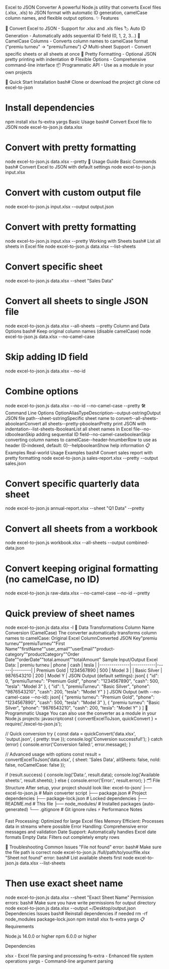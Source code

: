 Excel to JSON Converter
A powerful Node.js utility that converts Excel files (.xlsx, .xls) to JSON format with automatic ID generation, camelCase column names, and flexible output options.
✨ Features

🔄 Convert Excel to JSON - Support for .xlsx and .xls files
🏷️ Auto ID Generation - Automatically adds sequential ID field (0, 1, 2, 3...)
🐪 CamelCase Columns - Converts column names to camelCase format ("premiu turneu" → "premiuTurneu")
📋 Multi-sheet Support - Convert specific sheets or all sheets at once
🎨 Pretty Formatting - Optional JSON pretty printing with indentation
⚙️ Flexible Options - Comprehensive command-line interface
📦 Programmatic API - Use as a module in your own projects

🚀 Quick Start
Installation
bash# Clone or download the project
git clone <repository-url>
cd excel-to-json

# Install dependencies
npm install xlsx fs-extra yargs
Basic Usage
bash# Convert Excel file to JSON
node excel-to-json.js data.xlsx

# Convert with pretty formatting
node excel-to-json.js data.xlsx --pretty
📖 Usage Guide
Basic Commands
bash# Convert Excel to JSON with default settings
node excel-to-json.js input.xlsx

# Convert with custom output file
node excel-to-json.js input.xlsx --output output.json

# Convert with pretty formatting
node excel-to-json.js input.xlsx --pretty
Working with Sheets
bash# List all sheets in Excel file
node excel-to-json.js data.xlsx --list-sheets

# Convert specific sheet
node excel-to-json.js data.xlsx --sheet "Sales Data"

# Convert all sheets to single JSON file
node excel-to-json.js data.xlsx --all-sheets --pretty
Column and Data Options
bash# Keep original column names (disable camelCase)
node excel-to-json.js data.xlsx --no-camel-case

# Skip adding ID field
node excel-to-json.js data.xlsx --no-id

# Combine options
node excel-to-json.js data.xlsx --no-id --no-camel-case --pretty
🛠️ Command Line Options
OptionAliasTypeDescription--output-ostringOutput JSON file path--sheet-sstringSpecific sheet name to convert--all-sheets-abooleanConvert all sheets--pretty-pbooleanPretty print JSON with indentation--list-sheets-lbooleanList all sheet names in Excel file--no-idbooleanSkip adding sequential ID field--no-camel-casebooleanSkip converting column names to camelCase--header-hnumberRow to use as header (0-indexed, default: 0)--helpbooleanShow help information
📋 Examples
Real-world Usage Examples
bash# Convert sales report with pretty formatting
node excel-to-json.js sales-report.xlsx --pretty --output sales.json

# Convert specific quarterly data sheet
node excel-to-json.js annual-report.xlsx --sheet "Q1 Data" --pretty

# Convert all sheets from a workbook
node excel-to-json.js workbook.xlsx --all-sheets --output combined-data.json

# Convert keeping original formatting (no camelCase, no ID)
node excel-to-json.js raw-data.xlsx --no-camel-case --no-id --pretty

# Quick preview of sheet names
node excel-to-json.js data.xlsx -l
🔄 Data Transformations
Column Name Conversion (CamelCase)
The converter automatically transforms column names to camelCase:
Original Excel ColumnConverted JSON Key"premiu turneu""premiuTurneu""First Name""firstName""user_email""userEmail""product-category""productCategory""Order   Date""orderDate""total.amount""totalAmount"
Sample Input/Output
Excel Data:
| premiu turneu | phone      | cash | tesla   |
|---------------|------------|------|---------|
| Premium Gold  | 1234567890 | 500  | Model 3 |
| Basic Silver  | 9876543210 | 200  | Model Y |
JSON Output (default settings):
json[
  {
    "id": 0,
    "premiuTurneu": "Premium Gold",
    "phone": "1234567890",
    "cash": 500,
    "tesla": "Model 3"
  },
  {
    "id": 1,
    "premiuTurneu": "Basic Silver", 
    "phone": "9876543210",
    "cash": 200,
    "tesla": "Model Y"
  }
]
JSON Output (with --no-camel-case --no-id):
json[
  {
    "premiu turneu": "Premium Gold",
    "phone": "1234567890",
    "cash": 500,
    "tesla": "Model 3"
  },
  {
    "premiu turneu": "Basic Silver",
    "phone": "9876543210", 
    "cash": 200,
    "tesla": "Model Y"
  }
]
🔧 Programmatic Usage
You can also use the converter as a module in your Node.js projects:
javascriptconst { convertExcelToJson, quickConvert } = require('./excel-to-json.js');

// Quick conversion
try {
  const data = quickConvert('data.xlsx', 'output.json', { 
    pretty: true 
  });
  console.log('Conversion successful!');
} catch (error) {
  console.error('Conversion failed:', error.message);
}

// Advanced usage with options
const result = convertExcelToJson('data.xlsx', {
  sheet: 'Sales Data',
  allSheets: false,
  noId: false,
  noCamelCase: false
});

if (result.success) {
  console.log('Data:', result.data);
  console.log('Available sheets:', result.sheets);
} else {
  console.error('Error:', result.error);
}
🗂️ File Structure
After setup, your project should look like:
excel-to-json/
├── excel-to-json.js          # Main converter script
├── package.json              # Project dependencies
├── package-lock.json         # Locked dependencies
├── README.md                 # This file
├── node_modules/             # Installed packages (auto-generated)
└── .gitignore               # Git ignore rules
⚡ Performance Notes

Fast Processing: Optimized for large Excel files
Memory Efficient: Processes data in streams where possible
Error Handling: Comprehensive error messages and validation
Date Support: Automatically handles Excel date formats
Empty Data: Filters out completely empty rows

🐛 Troubleshooting
Common Issues
"File not found" error:
bash# Make sure the file path is correct
node excel-to-json.js /full/path/to/your/file.xlsx
"Sheet not found" error:
bash# List available sheets first
node excel-to-json.js data.xlsx --list-sheets

# Then use exact sheet name
node excel-to-json.js data.xlsx --sheet "Exact Sheet Name"
Permission errors:
bash# Make sure you have write permissions for output directory
node excel-to-json.js data.xlsx --output ~/Desktop/output.json
Dependencies Issues
bash# Reinstall dependencies if needed
rm -rf node_modules package-lock.json
npm install xlsx fs-extra yargs
📋 Requirements

Node.js 14.0.0 or higher
npm 6.0.0 or higher

Dependencies

xlsx - Excel file parsing and processing
fs-extra - Enhanced file system operations
yargs - Command-line argument parsing